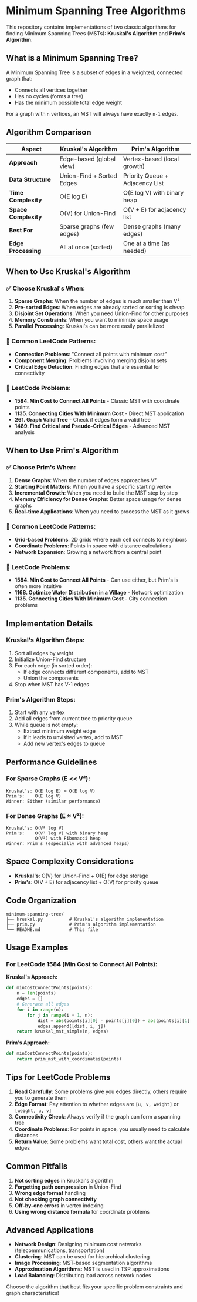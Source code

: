 # Minimum Spanning Tree Algorithms

This repository contains implementations of two classic algorithms for finding Minimum Spanning Trees (MSTs): **Kruskal's Algorithm** and **Prim's Algorithm**.

## What is a Minimum Spanning Tree?

A Minimum Spanning Tree is a subset of edges in a weighted, connected graph that:
- Connects all vertices together
- Has no cycles (forms a tree)
- Has the minimum possible total edge weight

For a graph with `n` vertices, an MST will always have exactly `n-1` edges.

## Algorithm Comparison

| Aspect | Kruskal's Algorithm | Prim's Algorithm |
|--------|-------------------|------------------|
| **Approach** | Edge-based (global view) | Vertex-based (local growth) |
| **Data Structure** | Union-Find + Sorted Edges | Priority Queue + Adjacency List |
| **Time Complexity** | O(E log E) | O(E log V) with binary heap |
| **Space Complexity** | O(V) for Union-Find | O(V + E) for adjacency list |
| **Best For** | Sparse graphs (few edges) | Dense graphs (many edges) |
| **Edge Processing** | All at once (sorted) | One at a time (as needed) |

## When to Use Kruskal's Algorithm

### ✅ Choose Kruskal's When:

1. **Sparse Graphs**: When the number of edges is much smaller than V²
2. **Pre-sorted Edges**: When edges are already sorted or sorting is cheap
3. **Disjoint Set Operations**: When you need Union-Find for other purposes
4. **Memory Constraints**: When you want to minimize space usage
5. **Parallel Processing**: Kruskal's can be more easily parallelized

### 📝 Common LeetCode Patterns:
- **Connection Problems**: "Connect all points with minimum cost"
- **Component Merging**: Problems involving merging disjoint sets
- **Critical Edge Detection**: Finding edges that are essential for connectivity

### 🎯 LeetCode Problems:
- **1584. Min Cost to Connect All Points** - Classic MST with coordinate points
- **1135. Connecting Cities With Minimum Cost** - Direct MST application
- **261. Graph Valid Tree** - Check if edges form a valid tree
- **1489. Find Critical and Pseudo-Critical Edges** - Advanced MST analysis

## When to Use Prim's Algorithm

### ✅ Choose Prim's When:

1. **Dense Graphs**: When the number of edges approaches V²
2. **Starting Point Matters**: When you have a specific starting vertex
3. **Incremental Growth**: When you need to build the MST step by step
4. **Memory Efficiency for Dense Graphs**: Better space usage for dense graphs
5. **Real-time Applications**: When you need to process the MST as it grows

### 📝 Common LeetCode Patterns:
- **Grid-based Problems**: 2D grids where each cell connects to neighbors
- **Coordinate Problems**: Points in space with distance calculations
- **Network Expansion**: Growing a network from a central point

### 🎯 LeetCode Problems:
- **1584. Min Cost to Connect All Points** - Can use either, but Prim's is often more intuitive
- **1168. Optimize Water Distribution in a Village** - Network optimization
- **1135. Connecting Cities With Minimum Cost** - City connection problems

## Implementation Details

### Kruskal's Algorithm Steps:
1. Sort all edges by weight
2. Initialize Union-Find structure
3. For each edge (in sorted order):
   - If edge connects different components, add to MST
   - Union the components
4. Stop when MST has V-1 edges

### Prim's Algorithm Steps:
1. Start with any vertex
2. Add all edges from current tree to priority queue
3. While queue is not empty:
   - Extract minimum weight edge
   - If it leads to unvisited vertex, add to MST
   - Add new vertex's edges to queue

## Performance Guidelines

### For Sparse Graphs (E << V²):
```
Kruskal's: O(E log E) ≈ O(E log V)
Prim's:    O(E log V)
Winner: Either (similar performance)
```

### For Dense Graphs (E ≈ V²):
```
Kruskal's: O(V² log V)
Prim's:    O(V² log V) with binary heap
           O(V²) with Fibonacci heap
Winner: Prim's (especially with advanced heaps)
```

## Space Complexity Considerations

- **Kruskal's**: O(V) for Union-Find + O(E) for edge storage
- **Prim's**: O(V + E) for adjacency list + O(V) for priority queue

## Code Organization

```
minimum-spanning-tree/
├── kruskal.py          # Kruskal's algorithm implementation
├── prim.py             # Prim's algorithm implementation
└── README.md           # This file
```

## Usage Examples

### For LeetCode 1584 (Min Cost to Connect All Points):

**Kruskal's Approach:**
```python
def minCostConnectPoints(points):
    n = len(points)
    edges = []
    # Generate all edges
    for i in range(n):
        for j in range(i + 1, n):
            dist = abs(points[i][0] - points[j][0]) + abs(points[i][1] - points[j][1])
            edges.append([dist, i, j])
    return kruskal_mst_simple(n, edges)
```

**Prim's Approach:**
```python
def minCostConnectPoints(points):
    return prim_mst_with_coordinates(points)
```

## Tips for LeetCode Problems

1. **Read Carefully**: Some problems give you edges directly, others require you to generate them
2. **Edge Format**: Pay attention to whether edges are `[u, v, weight]` or `[weight, u, v]`
3. **Connectivity Check**: Always verify if the graph can form a spanning tree
4. **Coordinate Problems**: For points in space, you usually need to calculate distances
5. **Return Value**: Some problems want total cost, others want the actual edges

## Common Pitfalls

1. **Not sorting edges** in Kruskal's algorithm
2. **Forgetting path compression** in Union-Find
3. **Wrong edge format** handling
4. **Not checking graph connectivity**
5. **Off-by-one errors** in vertex indexing
6. **Using wrong distance formula** for coordinate problems

## Advanced Applications

- **Network Design**: Designing minimum cost networks (telecommunications, transportation)
- **Clustering**: MST can be used for hierarchical clustering
- **Image Processing**: MST-based segmentation algorithms
- **Approximation Algorithms**: MST is used in TSP approximations
- **Load Balancing**: Distributing load across network nodes

Choose the algorithm that best fits your specific problem constraints and graph characteristics!